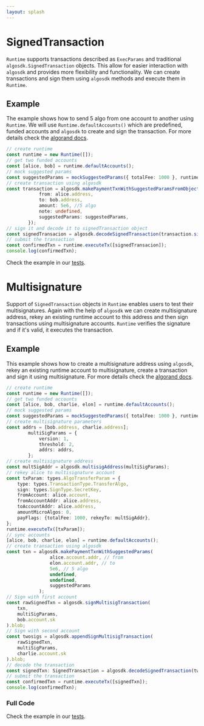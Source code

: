```yaml
---
layout: splash
---
```


# SignedTransaction

`Runtime` supports transactions described as `ExecParams` and traditional `algosdk.SignedTransaction` objects. This allow for easier interaction with `algosdk` and provides more flexibility and functionality. We can create transactions and sign them using `algosdk` methods and execute them in `Runtime`. 

## Example

The example shows how to send 5 algo from one account to another using `Runtime`. We will use `Runtime.defaultAccounts()` which are predefined, funded accounts and `algosdk` to create and sign the transaction. For more details check the [algorand docs](https://developer.algorand.org/docs/sdks/javascript/#build-first-transaction).

```ts
// create runtime
const runtime = new Runtime([]);
// get two funded accounts
const [alice, bob] = runtime.defaultAccounts();
// mock suggested params
const suggestedParams = mockSuggestedParams({ totalFee: 1000 }, runtime.getRound());
// create transaction using algosdk
const transaction = algosdk.makePaymentTxnWithSuggestedParamsFromObject({
            from: alice.address, 
            to: bob.address, 
            amount: 5e6, //5 algo 
            note: undefined,
            suggestedParams: suggestedParams,
        });
// sign it and decode it to signedTransaction object
const signedTransacion = algosdk.decodeSignedTransaction(transaction.signTxn(alice.account.sk));
// submit the transaction
const confirmedTxn = runtime.executeTx([signedTransacion]);
console.log(confirmedTxn);
```
Check the example in our [tests](../../packages/runtime/test/src/guide-examples.ts).

# Multisignature

Support of `SignedTransaction` objects in `Runtime` enables users to test their multisignatures. Again with the help of `algosdk` we can create multisignature address, rekey an existing runtime account to this address and then sign transactions using multisignature accounts. `Runtime` verifies the signature and if it's valid, it executes the transaction.

## Example

This example shows how to create a multisignature address using `algosdk`, rekey an existing runtime account to multisignature, create a transaction and sign it using multisignature. For more details check the [algorand docs](https://developer.algorand.org/docs/get-details/transactions/signatures/#multisignatures).

```ts
// create runtime
const runtime = new Runtime([]);
// get two funded accounts
const [alice, bob, charlie, elon] = runtime.defaultAccounts();
// mock suggested params
const suggestedParams = mockSuggestedParams({ totalFee: 1000 }, runtime.getRound());
// create multisignature parameters
const addrs = [bob.address, charlie.address];
 		multiSigParams = {
 			version: 1,
 			threshold: 2,
 			addrs: addrs,
 		};
// create multisignature address
const multSigAddr = algosdk.multisigAddress(multiSigParams);
// rekey alice to multisignature account
const txParam: types.AlgoTransferParam = {
    type: types.TransactionType.TransferAlgo,
    sign: types.SignType.SecretKey,
    fromAccount: alice.account,
    fromAccountAddr: alice.address,
    toAccountAddr: alice.address,
    amountMicroAlgos: 0,
    payFlags: {totalFee: 1000, rekeyTo: multSigAddr},
};
runtime.executeTx([txParam]);
// sync accounts
[alice, bob, charlie, elon] = runtime.defaultAccounts();
// create transaction using algosdk
const txn = algosdk.makePaymentTxnWithSuggestedParams(
 				alice.account.addr, // from
 				elon.account.addr, // to
 				5e6, // 5 algo
 				undefined,
 				undefined,
 				suggestedParams
 			);
// Sign with first account
const rawSignedTxn = algosdk.signMultisigTransaction(
    txn,
    multiSigParams,
    bob.account.sk
).blob;
// Sign with second account
const twosigs = algosdk.appendSignMultisigTransaction(
    rawSignedTxn,
    multiSigParams,
    charlie.account.sk
).blob;
// decode the transaction
const signedTxn: SignedTransaction = algosdk.decodeSignedTransaction(twosigs);
// submit the transaction
const confirmedTxn = runtime.executeTx([signedTxn]);
console.log(confirmedTxn);
```

### Full Code

Check the example in our [tests](../../packages/runtime/test/src/guide-examples.ts).